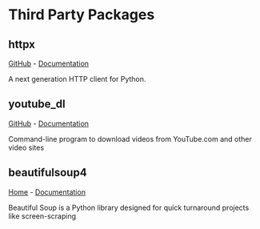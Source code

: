 # Third Party Packages

## httpx

[GitHub](https://github.com/encode/httpx) - [Documentation](https://www.python-httpx.org/)

A next generation HTTP client for Python.

## youtube_dl

[GitHub](https://github.com/ytdl-org/youtube-dl) - [Documentation](https://github.com/ytdl-org/youtube-dl/blob/master/README.md#readme)

Command-line program to download videos from YouTube.com and other video sites

## beautifulsoup4

[Home]([https://github.com/ytdl-org/youtube-dl) - [Documentation](https://www.crummy.com/software/BeautifulSoup/bs4/doc/](https://www.crummy.com/software/BeautifulSoup/))

Beautiful Soup is a Python library designed for quick turnaround projects like screen-scraping